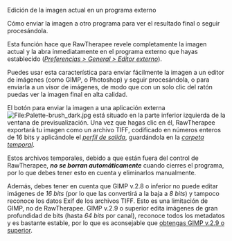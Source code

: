 <div class="pagetitle">

Edición de la imagen actual en un programa externo

</div>
<div class="headline">

Cómo enviar la imagen a otro programa para ver el resultado final o
seguir procesándola.

</div>

Esta función hace que RawTherapee revele completamente la imagen actual
y la abra inmediatamente en el programa externo que hayas establecido
(*[Preferencias \> General \> Editor
externo](Preferences/es#External_Editor "wikilink")*).

Puedes usar esta característica para enviar fácilmente la imagen a un
editor de imágenes (como GIMP, o Photoshop) y seguir procesándola, o
para enviarla a un visor de imágenes, de modo que con un solo clic del
ratón puedas ver la imagen final en alta calidad.

El botón para enviar la imagen a una aplicación externa
![<File:Palette-brush_dark.jpg>](Palette-brush_dark.jpg "File:Palette-brush_dark.jpg")
está situado en la parte inferior izquierda de la ventana de
previsualización. Una vez que hagas clic en él, RawTherapee exportará tu
imagen como un archivo TIFF, codificado en números enteros de 16 bits y
aplicándole el [*perfil de
salida*](Color_Management/es#Los_cinco_tipos_de_perfiles_de_color_y_la_interfaz_del_programa "wikilink"),
guardándola en la [*carpeta
temporal*](File_Paths/es#Carpeta_Temporl "wikilink").

Estos archivos temporales, debido a que están fuera del control de
RawTherapee, ***no se borran automáticamente*** cuando cierres el
programa, por lo que debes tener esto en cuenta y eliminarlos
manualmente.

Además, debes tener en cuenta que GIMP v.2.8 o inferior no puede editar
imágenes de *16 bits* (por lo que las convertirá a la baja a *8 bits*) y
tampoco reconoce los datos Exif de los archivos TIFF. Esto es una
limitación de GIMP, no de RawTherapee. GIMP v.2.9 o superior edita
imágenes de gran profundidad de bits (hasta *64 bits* por canal),
reconoce todos los metadatos y es bastante estable, por lo que es
aconsejable que [obtengas GIMP v.2.9 o
superior](http://www.gimp.org/downloads).